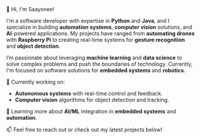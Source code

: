 👋 Hi, I'm Saayonee!

I'm a software developer with expertise in **Python** and **Java**, and I specialize in building **automation systems**, **computer vision** solutions, and **AI**-powered applications. My projects have ranged from **automating drones** with **Raspberry Pi** to creating real-time systems for **gesture recognition** and **object detection**.

I’m passionate about leveraging **machine learning** and **data science** to solve complex problems and push the boundaries of technology. Currently, I'm focused on software solutions for **embedded systems** and **robotics**.

🔭 Currently working on:
- **Autonomous systems** with real-time control and feedback.
- **Computer vision** algorithms for object detection and tracking.

🌱 Learning more about **AI/ML** integration in **embedded systems** and **automation**.

📫 Feel free to reach out or check out my latest projects below!
